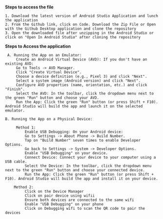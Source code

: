 

**Steps to access the file**

    1. Download the latest version of Android Studio Application and lunch the application
    2. From the Github link, click on Code. Download the Zip File or Open with the Github Desktop application and clone the repository
    3. Open the downloaded file after unzipping in the Android Studio or click on "Open In Android Studio" after cloning the repository


**Steps to Access the application**

     A. Running the App on an Emulator:
         Create an Android Virtual Device (AVD): If you don't have an existing AVD:
         Go to Tools -> AVD Manager.
         Click "Create Virtual Device".
         Choose a device definition (e.g., Pixel 3) and click "Next".
         Select a system image (Android version) and click "Next".
         Configure AVD properties (name, orientation, etc.) and click "Finish".
         Select the AVD: In the toolbar, click the dropdown menu next to the green "Run" button and choose your AVD.
         Run the App: Click the green "Run" button (or press Shift + F10). Android Studio will build the app and launch it on the selected emulator.

    B. Running the App on a Physical Device:

         Method 1:
             Enable USB Debugging: On your Android device:
             Go to Settings -> About Phone -> Build Number.
             Tap on "Build Number" seven times to enable Developer Options.
             Go back to Settings -> System -> Developer Options.
             Enable "USB Debugging" on your device.
             Connect Device: Connect your device to your computer using a USB cable.
             Select the Device: In the toolbar, click the dropdown menu next to the green "Run" button and choose your connected device.
             Run the App: Click the green "Run" button (or press Shift + F10). Android Studio will build the app and install it on your device.
    
        Method 2:
             Click on the Device Manager
             Click on pair device using wifii 
             Ensure both devices are connected to the same wifi
             Enable "USB Debugging" on your phone
             Click on Debugging wifi to scan the QR code to pair the devices
        
        
